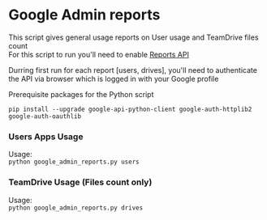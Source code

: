 # Google Admin reports

This script gives general usage reports on User usage and TeamDrive files count<br>
For this script to run you'll need to enable [Reports API](https://developers.google.com/admin-sdk/reports/v1/quickstart/python)

Durring first run for each report [users, drives], you'll need to authenticate the API via browser which is logged in with your Google profile

Prerequisite packages for the Python script
```
pip install --upgrade google-api-python-client google-auth-httplib2 google-auth-oauthlib
```

### Users Apps Usage
Usage:<br>
`python google_admin_reports.py users`

### TeamDrive Usage (Files count only)
Usage:<br>
`python google_admin_reports.py drives`
